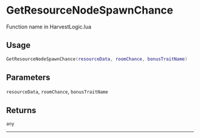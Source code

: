 # GetResourceNodeSpawnChance
Function name in HarvestLogic.lua
## Usage
```lua
GetResourceNodeSpawnChance(resourceData, roomChance, bonusTraitName)
```
## Parameters
`resourceData`, `roomChance`, `bonusTraitName`
## Returns
`any`

---